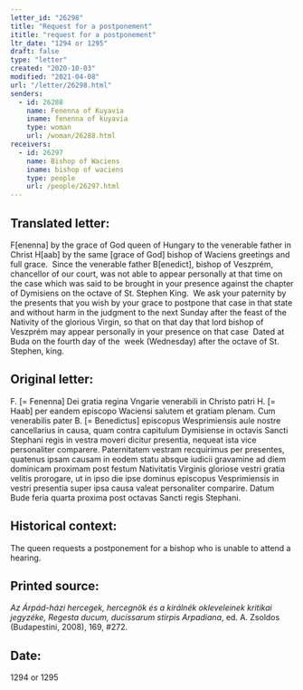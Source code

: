 ```yaml
---
letter_id: "26298"
title: "Request for a postponement"
ititle: "request for a postponement"
ltr_date: "1294 or 1295"
draft: false
type: "letter"
created: "2020-10-03"
modified: "2021-04-08"
url: "/letter/26298.html"
senders:
  - id: 26288
    name: Fenenna of Kuyavia
    iname: fenenna of kuyavia
    type: woman
    url: /woman/26288.html
receivers:
  - id: 26297
    name: Bishop of Waciens
    iname: bishop of waciens
    type: people
    url: /people/26297.html
---
```

<h2> Translated letter:</h2><p>F[enenna] by the grace of God queen of Hungary to the venerable father in Christ H[aab] by the same [grace of God] bishop of Waciens greetings and full grace.&nbsp; Since the venerable father B[enedict], bishop of Veszprém, chancellor of our court, was not able to appear personally at that time on the case which was said to be brought in your presence against the chapter of Dymisiens on the octave of St. Stephen King.&nbsp; We ask your paternity by the presents that you wish by your grace to postpone that case in that state and without harm in the judgment to the next Sunday after the feast of the Nativity of the glorious Virgin, so that on that day that lord bishop of Veszprém may appear personally in your presence on that case&nbsp; Dated at Buda on the fourth day of the&nbsp; week (Wednesday) after the octave of St. Stephen, king.</p><h2 class="mt-4"> Original letter:</h2><p>F. [= Fenenna] Dei gratia regina Vngarie venerabili in Christo patri H. [= Haab] per eandem episcopo Waciensi salutem et gratiam plenam. Cum venerabilis pater B. [= Benedictus] episcopus Wesprimiensis aule nostre cancellarius in causa, quam contra capitulum Dymisiense in octavis Sancti Stephani regis in vestra moveri dicitur presentia, nequeat ista vice personaliter comparere. Paternitatem vestram recquirimus per presentes, quatenus ipsam causam in eodem statu absque iudicii gravamine ad diem dominicam proximam post festum Nativitatis Virginis gloriose vestri gratia velitis prorogare, ut in ipso die ipse dominus episcopus Vesprimiensis in vestri presentia super ipsa causa valeat personaliter comparire. Datum Bude feria quarta proxima post octavas Sancti regis Stephani.</p><h2 class="mt-4"> Historical context:</h2><p>The queen requests a postponement for a bishop who is unable to attend a hearing.</p><h2 class="mt-4"> Printed source:</h2><p><span><em>Az Árpád-házi hercegek, hercegnök és a királnék okleveleinek kritikai jegyzéke,</em>&nbsp;</span><em>Regesta ducum, ducissarum stirpis Arpadiana</em><span>, ed. A. Zsoldos (Budapestini, 2008), 169, #272.</span></p><h2 class="mt-4"> Date:</h2>1294 or 1295